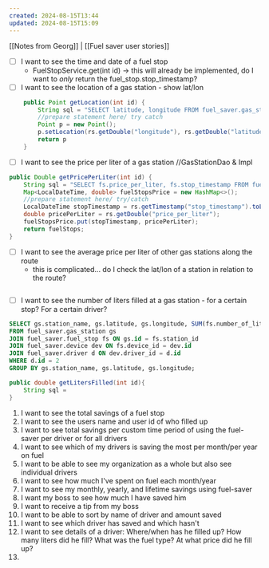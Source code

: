 ```yaml
---
created: 2024-08-15T13:44
updated: 2024-08-15T15:09
---
```

[[Notes from Georg]] | [[Fuel saver user stories]] 

- [ ]  I want to see the time and date of a fuel stop
	-  FuelStopService.get(int id) -> this will already be implemented, do I want to *only* return the fuel_stop.stop_timestamp? 
- [ ]  I want to see the location of a gas station - show lat/lon 
```java
	public Point getLocation(int id) {
		String sql = "SELECT latitude, longitude FROM fuel_saver.gas_station WHERE id = ?";
		//prepare statement here/ try catch
		Point p = new Point();
		p.setLocation(rs.getDouble("longitude"), rs.getDouble("latitude"));
		return p	
	} 
```

- [ ]  I want to see the price per liter of a gas station //GasStationDao & Impl
```java
public Double getPricePerLiter(int id) {
	String sql = "SELECT fs.price_per_liter, fs.stop_timestamp FROM fuel_saver.fuel_stop fs JOIN fuel_saver.gas_station gs ON fs.station_id = gs.id WHERE gs.id = ?"
	Map<LocalDateTime, double> fuelStopsPrice = new HashMap<>();
	//prepare statement here/ try/catch
	LocalDateTime stopTimestamp = rs.getTimestamp("stop_timestamp").toLocalDate();
	double pricePerLiter = rs.getDouble("price_per_liter");
	fuelStopsPrice.put(stopTimestamp, pricePerLiter);
	return fuelStops;
}
```
- [ ] I want to see the average price per liter of other gas stations along the route
	- this is complicated... do I check the lat/lon of a station in relation to the route?
```java

```
- [ ] I want to see the number of liters filled at a gas station - for a certain stop? For a certain driver?  
```sql
SELECT gs.station_name, gs.latitude, gs.longitude, SUM(fs.number_of_liters) AS total_liters, SUM(fs.price_per_liter) AS total_price, SUM(fs.total_savings) AS total_savings
FROM fuel_saver.gas_station gs
JOIN fuel_saver.fuel_stop fs ON gs.id = fs.station_id
JOIN fuel_saver.device dev ON fs.device_id = dev.id
JOIN fuel_saver.driver d ON dev.driver_id = d.id
WHERE d.id = 2
GROUP BY gs.station_name, gs.latitude, gs.longitude;
```
```java
public double getLitersFilled(int id){
	String sql = 
}
```
1. I want to see the total savings of a fuel stop
2. I want to see the users name and user id of who filled up
3. I want to see total savings per custom time period of using the fuel-saver per driver or for all drivers
4. I want to see which of my drivers is saving the most per month/per year on fuel
5. I want to be able to see my organization as a whole but also see individual drivers
6. I want to see how much I've spent on fuel each month/year
7. I want to see my monthly, yearly, and lifetime savings using fuel-saver
8. I want my boss to see how much I have saved him
9. I want to receive a tip from my boss
10. I want to be able to sort by name of driver and amount saved
11. I want to see which driver has saved and which hasn't
12. I want to see details of a driver: Where/when has he filled up? How many liters did he fill? What was the fuel type? At what price did he fill up?
13. 